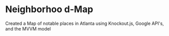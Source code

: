 <h1> Neighborhoo  d-Map </h1>
Created a Map of notable places in Atlanta using Knockout.js, Google API's, and the MVVM model
